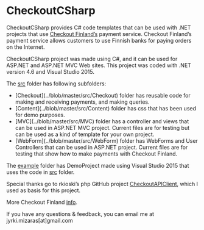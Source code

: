 # CheckoutCSharp

CheckoutCSharp provides C# code templates that can be used with .NET projects that use [Checkout Finland’s](https://checkout.fi/) payment service. Checkout Finland’s payment service allows customers to use Finnish banks for paying orders on the Internet.

CheckoutCSharp project was made using C#, and it can be used for ASP.NET and ASP.NET MVC Web sites. This project was coded with .NET version 4.6 and Visual Studio 2015.

The [src](../blob/master/src) folder has following subfolders:
<ul>
<li>[Checkout](../blob/master/src/Checkout) folder has reusable code for making and receiving payments, and making queries.</li>
<li>[Content](../blob/master/src/Content) folder has css that has been used for demo purposes.</li>
<li>[MVC](../blob/master/src/MVC) folder has a controller and views that can be used in ASP.NET MVC project. Current files are for testing but can be used as a kind of template for your own project.</li>  
<li>[WebForm](../blob/master/src/WebForm) folder has WebForms and User Controllers that can be used in ASP.NET project. Current files are for testing that show how to make payments with Checkout Finland.</li> 
</ul>

The [example](../blob/master/example) folder has DemoProject made using Visual Studio 2015 that uses the code in [src](/../blob/master/src) folder.

Special thanks go to rkioski’s php GitHub project [CheckoutAPIClient](https://github.com/rkioski/CheckoutAPIClient),  which I used as basis for this project. 

More Checkout Finland [info](https://checkout.fi/materiaalit/tekninen-materiaali/). 

If you have any questions & feedback, you can email me at jyrki.mizaras[at]gmail.com

